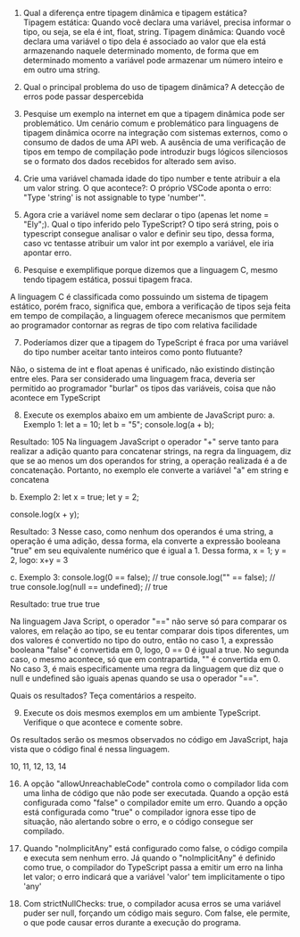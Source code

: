 1. Qual a diferença entre tipagem dinâmica e tipagem estática?  
Tipagem estática: Quando você declara uma variável, precisa informar o tipo, ou seja, se ela é int, float, string. 
Tipagem dinâmica: Quando você declara uma variável o tipo dela é associado ao valor que ela está armazenando naquele determinado momento, de forma que em determinado momento a variável pode armazenar um número inteiro e em outro uma string.

2. Qual o principal problema do uso de tipagem dinâmica?
A detecção de erros pode passar despercebida

3. Pesquise um exemplo na internet em que a tipagem dinâmica pode ser
problemático.
Um cenário comum e problemático para linguagens de tipagem dinâmica ocorre na integração com sistemas externos, como o consumo de dados de uma API web. A ausência de uma verificação de tipos em tempo de compilação pode introduzir bugs lógicos silenciosos se o formato dos dados recebidos for alterado sem aviso.


4. Crie uma variável chamada idade do tipo number e tente atribuir a ela um valor
string. O que acontece?:
O próprio VSCode aponta o erro: "Type 'string' is not assignable to type 'number'".

5. Agora crie a variável nome sem declarar o tipo (apenas let nome = "Ely";). Qual o
tipo inferido pelo TypeScript?
O tipo será string, pois o typescript consegue analisar o valor e definir seu  tipo, dessa forma, caso vc tentasse atribuir um valor int por exemplo a variável, ele iria apontar erro.

6. Pesquise e exemplifique porque dizemos que a linguagem C, mesmo tendo
tipagem estática, possui tipagem fraca.

A linguagem C é classificada como possuindo um sistema de tipagem estático, porém fraco, significa que, embora a verificação de tipos seja feita em tempo de compilação, a linguagem oferece mecanismos que permitem ao programador contornar as regras de tipo com relativa facilidade 


7. Poderíamos dizer que a tipagem do TypeScript é fraca por uma variável do tipo
number aceitar tanto inteiros como ponto flutuante?

Não, o sistema de int e float apenas é unificado, não existindo distinção entre eles. Para ser considerado uma linguagem fraca, deveria ser permitido ao programador "burlar" os tipos das variáveis, coisa que não acontece em TypeScript

8. Execute os exemplos abaixo em um ambiente de JavaScript puro:
a. Exemplo 1:
let a = 10;
let b = "5";
console.log(a + b);

Resultado: 105
Na linguagem JavaScript o operador "+" serve tanto para realizar a adição quanto para concatenar strings, na regra da linguagem, diz que se ao menos um dos operandos for string, a operação realizada é a de concatenação. Portanto, no exemplo ele converte a variável "a" em string e concatena

b. Exemplo 2:
let x = true;
let y = 2;

console.log(x + y);

Resultado: 3
Nesse caso, como nenhum dos operandos é uma string, a operação é uma adição, dessa forma, ela converte a expressão booleana "true" em seu equivalente numérico que é igual a 1. Dessa forma, x = 1; y = 2, logo: x+y = 3

c. Exemplo 3:
console.log(0 == false); // true
console.log("" == false); // true
console.log(null == undefined); // true

Resultado:
true
true 
true

Na linguagem Java Script, o operador "==" não serve só para comparar os valores, em relação ao tipo, se eu tentar comparar dois tipos diferentes, um dos valores é convertido no tipo do outro, então no caso 1, a expressão booleana "false" é convertida em 0, logo, 0 == 0 é igual a true. No segunda caso, o mesmo acontece, só que em contrapartida, "" é convertida em 0. No caso 3, é mais especificamente uma regra da linguagem que diz que o null e undefined são iguais apenas quando se usa o operador "==".


Quais os resultados? Teça comentários a respeito.

9. Execute os dois mesmos exemplos em um ambiente TypeScript. Verifique o
que acontece e comente sobre.

Os resultados serão os mesmos observados no código em JavaScript, haja vista que o código final é nessa linguagem.

10, 11, 12, 13, 14 

16. A opção "allowUnreachableCode" controla como o compilador lida com uma linha de código que não pode ser executada. Quando a opção está configurada como "false" o compilador emite um erro. Quando a opção está configurada como "true" o compilador ignora esse tipo de situação, não alertando sobre o erro, e o código consegue ser compilado.

17. Quando "noImplicitAny" está configurado como false, o código compila e executa sem nenhum erro. Já quando o "noImplicitAny" é definido como true, o compilador do TypeScript passa a emitir um erro na linha let valor; o erro indicará que a variável 'valor' tem implicitamente o tipo 'any' 


18. Com strictNullChecks: true, o compilador acusa erros se uma variável puder ser null, forçando um código mais seguro. Com false, ele permite, o que pode causar erros durante a execução do programa.
